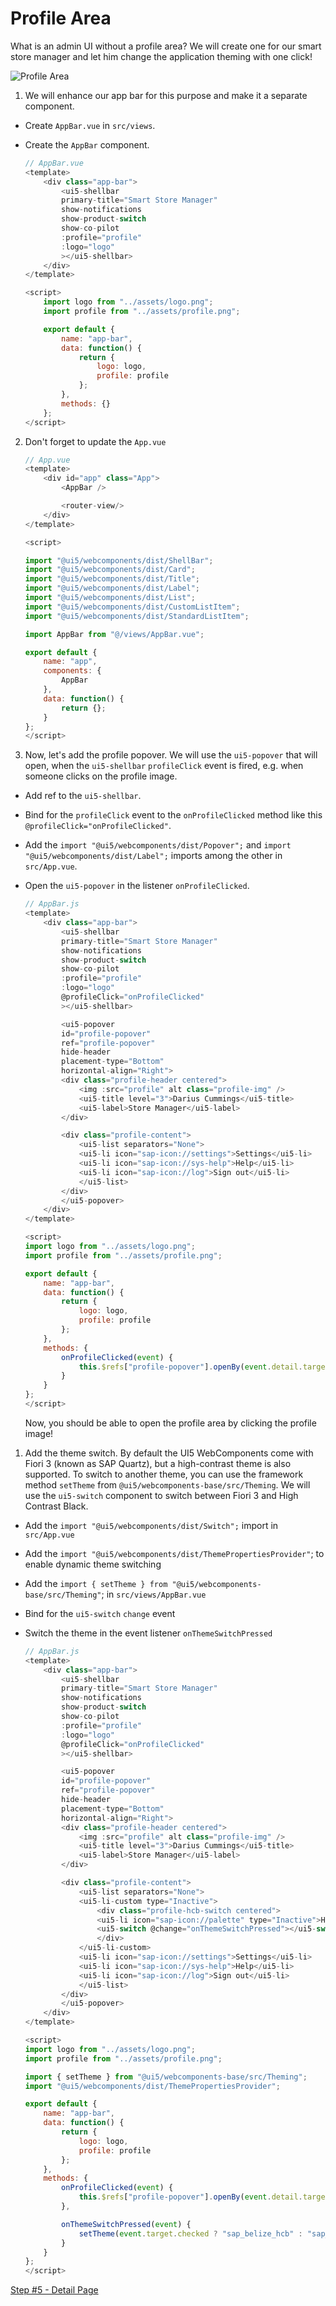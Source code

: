 # Profile Area

What is an admin UI without a profile area? We will create one for our smart store manager and let him change the application theming with one click!

![Profile Area](./step4.png?raw=true "Profile Area")

1. We will enhance our app bar for this purpose and make it a separate component. 
- Create `AppBar.vue` in `src/views`.
- Create the `AppBar` component.

	```js
	// AppBar.vue
	<template>
        <div class="app-bar">
            <ui5-shellbar
            primary-title="Smart Store Manager"
            show-notifications
            show-product-switch
            show-co-pilot
            :profile="profile"
            :logo="logo"
            ></ui5-shellbar>
        </div>
    </template>

    <script>
        import logo from "../assets/logo.png";
        import profile from "../assets/profile.png";

        export default {
            name: "app-bar",
            data: function() {
                return {
                    logo: logo,
                    profile: profile
                };
            },
            methods: {}
        };
    </script>

	```

2. Don't forget to update the `App.vue`

	```js
	// App.vue
	<template>
        <div id="app" class="App">
            <AppBar />

            <router-view/>
        </div>
    </template>

    <script>

    import "@ui5/webcomponents/dist/ShellBar";
    import "@ui5/webcomponents/dist/Card";
    import "@ui5/webcomponents/dist/Title";
    import "@ui5/webcomponents/dist/Label";
    import "@ui5/webcomponents/dist/List";
    import "@ui5/webcomponents/dist/CustomListItem";
    import "@ui5/webcomponents/dist/StandardListItem";

    import AppBar from "@/views/AppBar.vue";

    export default {
        name: "app",
        components: {
            AppBar
        },
        data: function() {
            return {};
        }
    };
    </script>
	```

3. Now, let's add the profile popover. We will use the `ui5-popover` that will open, when the `ui5-shellbar` `profileClick` event is fired, e.g. when someone clicks on the profile image.

- Add ref to the `ui5-shellbar`.
- Bind for the `profileClick` event to the `onProfileClicked` method like this `@profileClick="onProfileClicked"`.
- Add the `import "@ui5/webcomponents/dist/Popover";` and `import "@ui5/webcomponents/dist/Label";` imports among the other in `src/App.vue`.
- Open the `ui5-popover` in the listener `onProfileClicked`.

	```js
	// AppBar.js
	<template>
        <div class="app-bar">
            <ui5-shellbar
            primary-title="Smart Store Manager"
            show-notifications
            show-product-switch
            show-co-pilot
            :profile="profile"
            :logo="logo"
            @profileClick="onProfileClicked"
            ></ui5-shellbar>

            <ui5-popover 
            id="profile-popover"
            ref="profile-popover"
            hide-header
            placement-type="Bottom"
            horizontal-align="Right">
            <div class="profile-header centered">
                <img :src="profile" alt class="profile-img" />
                <ui5-title level="3">Darius Cummings</ui5-title>
                <ui5-label>Store Manager</ui5-label>
            </div>

            <div class="profile-content">
                <ui5-list separators="None">
                <ui5-li icon="sap-icon://settings">Settings</ui5-li>
                <ui5-li icon="sap-icon://sys-help">Help</ui5-li>
                <ui5-li icon="sap-icon://log">Sign out</ui5-li>
                </ui5-list>
            </div>
            </ui5-popover>
        </div>
    </template>

    <script>
    import logo from "../assets/logo.png";
    import profile from "../assets/profile.png";

    export default {
        name: "app-bar",
        data: function() {
            return {
                logo: logo,
                profile: profile
            };
        },
        methods: {
            onProfileClicked(event) {
                this.$refs["profile-popover"].openBy(event.detail.targetRef);
            }
        }
    };
    </script>
	```

	Now, you should be able to open the profile area by clicking the profile image!

1. Add the theme switch. By default the UI5 WebComponents come with Fiori 3 (known as SAP Quartz), but a high-contrast theme is also supported. To switch to another theme, you can use the framework method `setTheme`  from `@ui5/webcomponents-base/src/Theming`.
We will use the `ui5-switch` component to switch between Fiori 3 and High Contrast Black.

- Add the `import "@ui5/webcomponents/dist/Switch";` import in `src/App.vue`
- Add the `import "@ui5/webcomponents/dist/ThemePropertiesProvider"`; to enable dynamic theme switching
- Add the `import { setTheme } from "@ui5/webcomponents-base/src/Theming"`; in `src/views/AppBar.vue`
- Bind for the `ui5-switch` `change` event
- Switch the theme in the event listener `onThemeSwitchPressed`

	```js
	// AppBar.js
	<template>
        <div class="app-bar">
            <ui5-shellbar
            primary-title="Smart Store Manager"
            show-notifications
            show-product-switch
            show-co-pilot
            :profile="profile"
            :logo="logo"
            @profileClick="onProfileClicked"
            ></ui5-shellbar>

            <ui5-popover 
            id="profile-popover"
            ref="profile-popover"
            hide-header
            placement-type="Bottom"
            horizontal-align="Right">
            <div class="profile-header centered">
                <img :src="profile" alt class="profile-img" />
                <ui5-title level="3">Darius Cummings</ui5-title>
                <ui5-label>Store Manager</ui5-label>
            </div>

            <div class="profile-content">
                <ui5-list separators="None">
                <ui5-li-custom type="Inactive">
                    <div class="profile-hcb-switch centered">
                    <ui5-li icon="sap-icon://palette" type="Inactive">High Contrast Black</ui5-li>
                    <ui5-switch @change="onThemeSwitchPressed"></ui5-switch>
                    </div>
                </ui5-li-custom>
                <ui5-li icon="sap-icon://settings">Settings</ui5-li>
                <ui5-li icon="sap-icon://sys-help">Help</ui5-li>
                <ui5-li icon="sap-icon://log">Sign out</ui5-li>
                </ui5-list>
            </div>
            </ui5-popover>
        </div>
    </template>

    <script>
    import logo from "../assets/logo.png";
    import profile from "../assets/profile.png";

    import { setTheme } from "@ui5/webcomponents-base/src/Theming";
    import "@ui5/webcomponents/dist/ThemePropertiesProvider";

    export default {
        name: "app-bar",
        data: function() {
            return {
                logo: logo,
                profile: profile
            };
        },
        methods: {
            onProfileClicked(event) {
                this.$refs["profile-popover"].openBy(event.detail.targetRef);
            },

            onThemeSwitchPressed(event) {
                setTheme(event.target.checked ? "sap_belize_hcb" : "sap_fiori_3");
            }
        }
    };
    </script>
	```

[Step #5 - Detail Page](./Step5_Details.md)

